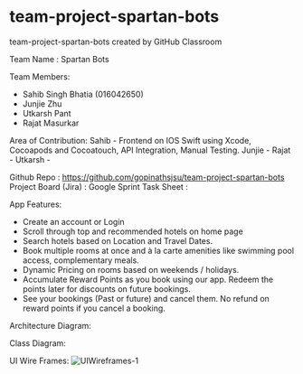 # team-project-spartan-bots

team-project-spartan-bots created by GitHub Classroom

Team Name : Spartan Bots

Team Members:
- Sahib Singh Bhatia (016042650)
- Junjie Zhu 
- Utkarsh Pant
- Rajat Masurkar

Area of Contribution:
Sahib - Frontend on IOS Swift using Xcode, Cocoapods and Cocoatouch, API Integration, Manual Testing.
Junjie - 
Rajat - 
Utkarsh - 

Github Repo : https://github.com/gopinathsjsu/team-project-spartan-bots
Project Board (Jira) : 
Google Sprint Task Sheet : 

App Features:
- Create an account or Login
- Scroll through top and recommended hotels on home page
- Search hotels based on Location and Travel Dates.
- Book multiple rooms at once and à la carte amenities like swimming pool access, complementary meals.
- Dynamic Pricing on rooms based on weekends / holidays.
- Accumulate Reward Points as you book using our app. Redeem the points later for discounts on future bookings.
- See your bookings (Past or future) and cancel them. No refund on reward points if you cancel a booking.


Architecture Diagram: 

Class Diagram:

UI Wire Frames:
![UIWireframes-1](https://user-images.githubusercontent.com/99349692/167509916-9d54f622-f894-4428-b4a2-283f63e5a4da.jpg)
